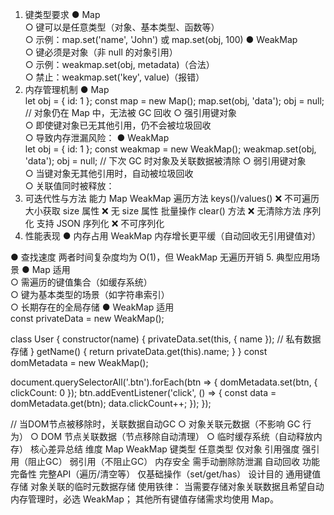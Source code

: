 



1. 键类型要求
● Map  
  ○ 键可以是任意类型（对象、基本类型、函数等）  
  ○ 示例：map.set('name', 'John') 或 map.set(obj, 100)
● WeakMap  
  ○ 键必须是对象（非 null 的对象引用）  
  ○ 示例：weakmap.set(obj, metadata)（合法）  
  ○ 禁止：weakmap.set('key', value)（报错）
2. 内存管理机制
● Map  
let obj = { id: 1 };
const map = new Map();
map.set(obj, 'data');
obj = null; // 对象仍在 Map 中，无法被 GC 回收
  ○ 强引用键对象  
  ○ 即使键对象已无其他引用，仍不会被垃圾回收  
  ○ 导致内存泄漏风险：
● WeakMap  
let obj = { id: 1 };
const weakmap = new WeakMap();
weakmap.set(obj, 'data');
obj = null; // 下次 GC 时对象及关联数据被清除
  ○ 弱引用键对象  
  ○ 当键对象无其他引用时，自动被垃圾回收  
  ○ 关联值同时被释放：
3. 可迭代性与方法
能力	Map	WeakMap
遍历方法	keys()/values()	❌ 不可遍历
大小获取	size 属性	❌ 无 size 属性
批量操作	clear() 方法	❌ 无清除方法
序列化	支持 JSON 序列化	❌ 不可序列化
4. 性能表现
● 内存占用
WeakMap 内存增长更平缓（自动回收无引用键值对）  

● 查找速度
两者时间复杂度均为 O(1)，但 WeakMap 无遍历开销
5. 典型应用场景
● Map 适用  
  ○ 需遍历的键值集合（如缓存系统）  
  ○ 键为基本类型的场景（如字符串索引）  
  ○ 长期存在的全局存储
● WeakMap 适用  
const privateData = new WeakMap();

class User {
  constructor(name) {
    privateData.set(this, { name }); // 私有数据存储
  }
  getName() {
    return privateData.get(this).name;
  }
}
const domMetadata = new WeakMap();

document.querySelectorAll('.btn').forEach(btn => {
  domMetadata.set(btn, { clickCount: 0 });
  btn.addEventListener('click', () => {
    const data = domMetadata.get(btn);
    data.clickCount++;
  });
});

// 当DOM节点被移除时，关联数据自动GC
  ○ 对象关联元数据（不影响 GC 行为）
  ○ DOM 节点关联数据（节点移除自动清理）
  ○ 临时缓存系统（自动释放内存）
核心差异总结
维度	Map	WeakMap
键类型	任意类型	仅对象
引用强度	强引用（阻止GC）	弱引用（不阻止GC）
内存安全	需手动删除防泄漏	自动回收
功能完备性	完整API（遍历/清空等）	仅基础操作（set/get/has）
设计目的	通用键值存储	对象关联的临时元数据存储
使用铁律：
当需要存储对象关联数据且希望自动内存管理时，必选 WeakMap；
其他所有键值存储需求均使用 Map。
